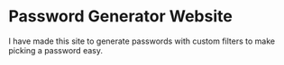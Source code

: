 # Password Generator Website

I have made this site to generate passwords with custom filters to make picking a password easy.